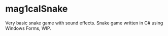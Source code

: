 # mag1calSnake

Very basic snake game with sound effects.
Snake game written in C# using Windows Forms, WIP.
